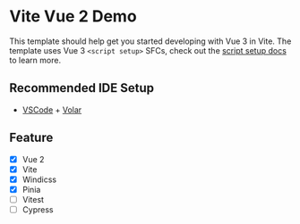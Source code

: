 # Vite Vue 2 Demo

This template should help get you started developing with Vue 3 in Vite. The template uses Vue 3 `<script setup>` SFCs, check out the [script setup docs](https://v3.vuejs.org/api/sfc-script-setup.html#sfc-script-setup) to learn more.

## Recommended IDE Setup

- [VSCode](https://code.visualstudio.com/) + [Volar](https://marketplace.visualstudio.com/items?itemName=johnsoncodehk.volar)

## Feature

- [x] Vue 2
- [x] Vite
- [x] Windicss
- [x] Pinia
- [ ] Vitest
- [ ] Cypress
